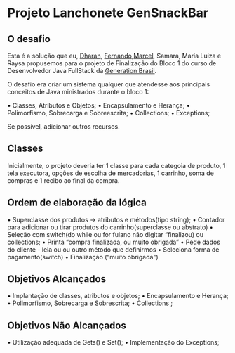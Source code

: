 # Projeto Lanchonete GenSnackBar


## O desafio
Esta é a solução que eu, [Dharan](https://github.com/DharanCosta), [Fernando](https://github.com/fernandoarimori),[Marcel](https://github.com/Hikaruyamanaka), Samara, Maria Luiza e Raysa propusemos para o projeto de Finalização do Bloco 1 do curso de Desenvolvedor Java FullStack da [Generation Brasil](https://brazil.generation.org/).


O desafio era criar um sistema qualquer que atendesse aos principais conceitos de Java ministrados durante o bloco 1:

• Classes, Atributos e Objetos;
• Encapsulamento e Herança;
• Polimorfismo, Sobrecarga e Sobreescrita;
• Collections;
• Exceptions;

Se possível, adicionar outros recursos.

## Classes

Inicialmente, o projeto deveria ter 1 classe para cada categoia de produto, 1 tela executora, opções de escolha de mercadorias, 1 carrinho, soma de compras e 1 recibo ao final da compra.

## Ordem de elaboração da lógica

• Superclasse dos produtos -> atributos e métodos(tipo string);
• Contador para adicionar ou tirar produtos do carrinho(superclasse ou abstrato)
• Seleção com switch(do while ou for fulano não digitar “finalizou) ou collections;
• Printa “compra finalizada, ou muito obrigada”
• Pede dados do cliente - leia ou ou outro método que definirmos
• Seleciona forma de pagamento(switch)
• Finalização (“muito obrigada")

## Objetivos Alcançados
• Implantação de classes, atributos e objetos;
• Encapsulamento e Herança;
• Polimorfismo, Sobrecarga e Sobrescrita;
• Collections ;

## Objetivos Não Alcançados
• Utilização adequada de Gets() e Set();
• Implementação do Exceptions;






